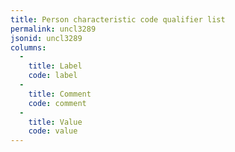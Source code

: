 ```yaml
---
title: Person characteristic code qualifier list
permalink: uncl3289
jsonid: uncl3289
columns:
  - 
    title: Label
    code: label
  - 
    title: Comment
    code: comment
  - 
    title: Value
    code: value
---
```

